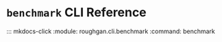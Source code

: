 # `benchmark` CLI Reference

::: mkdocs-click
    :module: roughgan.cli.benchmark
    :command: benchmark
